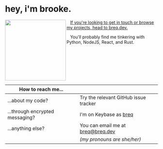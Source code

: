 # hey, i'm brooke.

<a href="https://breq.dev/">
    <img align="left" width="200" height="200" src="flashy.gif" />
</a>

&nbsp;&nbsp;&nbsp;[If you're looking to get in touch or browse my projects, head to breq.dev.](https://breq.dev/)

&nbsp;&nbsp;&nbsp;You'll probably find me tinkering with Python, NodeJS, React, and Rust.


<br />
<br />

<br />
<br />
<br />
<br />

| How to reach me...              |                                                           |
| ------------------------------- | --------------------------------------------------------- |
| ...about my code?               | Try the relevant GitHub issue tracker                     |
| ...through encrypted messaging? | I'm on Keybase as [breq](https://keybase.io/breq)         |
| ...anything else?               | You can email me at [breq@breq.dev](mailto:breq@breq.dev) |
|                                 | _(my pronouns are she/her)_                               |


<!--
## Sponsors

Generous contributions from these people make my projects possible:

| <a href="https://github.com/ava-silver"><img src="https://github.com/ava-silver.png" width="60px" alt="" /></a> |
| ------------------------------------------------------------------------------------------------------------- |
| [ava-silver](https://github.com/ava-silver)                                                                     |

You can sponsor me on [GitHub Sponsors](https://github.com/sponsors/breqdev) or [Ko-fi](https://ko-fi.com/breqdev).
-->


